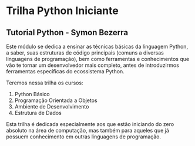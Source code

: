 # Trilha Python Iniciante
## Tutorial Python - Symon Bezerra

Este módulo se dedica a ensinar as técnicas básicas da linguagem Python, a saber, suas estruturas de código principais (comuns a diversas linguagens de programação), bem como ferramentas e conhecimentos que vão te tornar um desenvolvedor mais completo, antes de introduzirmos ferramentas específicas do ecossistema Python.

Teremos nessa trilha os cursos: 

1. Python Básico
2. Programação Orientada a Objetos
3. Ambiente de Desenvolvimento
4. Estrutura de Dados

Esta trilha é dedicada especialmente aos que estão iniciando do zero absoluto na área de computação, mas também para aqueles que já possuem conhecimento em outras linguagens de programação.